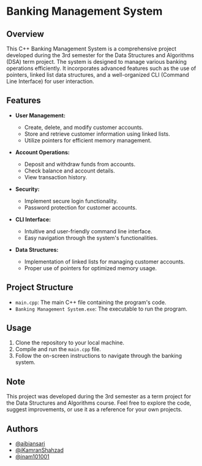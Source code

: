 # Banking Management System

## Overview
This C++ Banking Management System is a comprehensive project developed during the 3rd semester for the Data Structures and Algorithms (DSA) term project. The system is designed to manage various banking operations efficiently. It incorporates advanced features such as the use of pointers, linked list data structures, and a well-organized CLI (Command Line Interface) for user interaction.

## Features
- **User Management:**
  - Create, delete, and modify customer accounts.
  - Store and retrieve customer information using linked lists.
  - Utilize pointers for efficient memory management.

- **Account Operations:**
  - Deposit and withdraw funds from accounts.
  - Check balance and account details.
  - View transaction history.

- **Security:**
  - Implement secure login functionality.
  - Password protection for customer accounts.

- **CLI Interface:**
  - Intuitive and user-friendly command line interface.
  - Easy navigation through the system's functionalities.

- **Data Structures:**
  - Implementation of linked lists for managing customer accounts.
  - Proper use of pointers for optimized memory usage.

## Project Structure
- `main.cpp`: The main C++ file containing the program's code.
- `Banking Management System.exe`: The executable to run the program.

## Usage
1. Clone the repository to your local machine.
2. Compile and run the `main.cpp` file.
3. Follow the on-screen instructions to navigate through the banking system.

## Note
This project was developed during the 3rd semester as a term project for the Data Structures and Algorithms course. Feel free to explore the code, suggest improvements, or use it as a reference for your own projects.

## Authors

- [@aibiansari](https://www.github.com/aibiansari)
- [@iKamranShahzad](https://www.github.com/iKamranShahzad)
- [@inam101001](https://www.github.com/inam101001)
